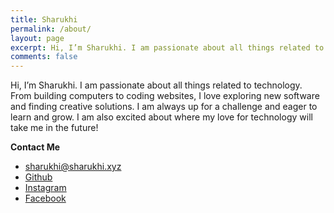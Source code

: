 ```yaml
---
title: Sharukhi
permalink: /about/
layout: page
excerpt: Hi, I’m Sharukhi. I am passionate about all things related to technology. From building computers to coding websites, I love exploring new software and finding creative solutions. I am always up for a challenge and eager to learn and grow. I am also excited about where my love for technology will take me in the future!
comments: false
---
```


Hi, I’m Sharukhi. I am passionate about all things related to technology. From building computers to coding websites, I love exploring new software and finding creative solutions. I am always up for a challenge and eager to learn and grow. I am also excited about where my love for technology will take me in the future!

**Contact Me**

- [sharukhi@sharukhi.xyz](sharukhi@sharukhi.xyz)
- [Github](https://github.com/Sharukhi/)
- [Instagram](https://instagram.com/ataullah_sharukhi)
- [Facebook](https://www.facebook.com/ataullah.sharukhi/)
